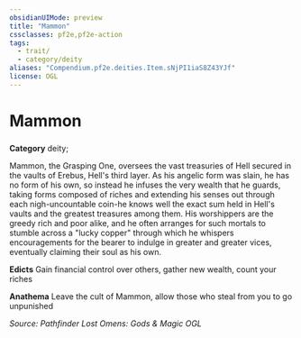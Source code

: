 ```yaml
---
obsidianUIMode: preview
title: "Mammon"
cssclasses: pf2e,pf2e-action
tags:
  - trait/
  - category/deity
aliases: "Compendium.pf2e.deities.Item.sNjPI1iaS8Z43YJf"
license: OGL
---
```

# Mammon

### 

**Category** deity; 




Mammon, the Grasping One, oversees the vast treasuries of Hell secured in the vaults of Erebus, Hell's third layer. As his angelic form was slain, he has no form of his own, so instead he infuses the very wealth that he guards, taking forms composed of riches and extending his senses out through each nigh-uncountable coin-he knows well the exact sum held in Hell's vaults and the greatest treasures among them. His worshippers are the greedy rich and poor alike, and he often arranges for such mortals to stumble across a "lucky copper" through which he whispers encouragements for the bearer to indulge in greater and greater vices, eventually claiming their soul as his own.

**Edicts** Gain financial control over others, gather new wealth, count your riches

**Anathema** Leave the cult of Mammon, allow those who steal from you to go unpunished

*Source: Pathfinder Lost Omens: Gods & Magic*
*OGL*